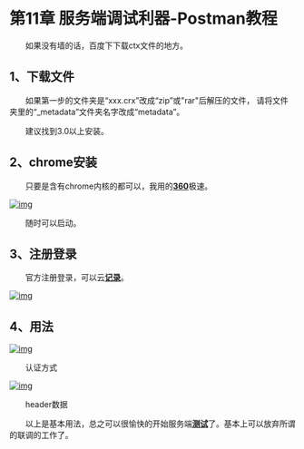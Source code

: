 # 第11章 服务端调试利器-Postman教程

　　如果没有墙的话，百度下下载ctx文件的地方。

## 1、下载文件

　　如果第一步的文件夹是“xxx.crx”改成“zip”或"rar"后解压的文件， 请将文件夹里的“_metadata”文件夹名字改成“metadata”。

　　建议找到3.0以上安装。

## 2、chrome安装

　　只要是含有chrome内核的都可以，我用的[**360**](javascript:;)极速。

[![img](http://www.51testing.com/attachments/2016/05/14982672_201605301057401C2CC.jpg)](http://www.51testing.com/batch.download.php?aid=60065)

　　随时可以启动。

## 3、注册登录

　　官方注册登录，可以云[**记录**](javascript:;)。

[![img](http://www.51testing.com/attachments/2016/05/14982672_201605301057402y8n8.jpg)](http://www.51testing.com/batch.download.php?aid=60066)

## 4、用法

[![img](http://www.51testing.com/attachments/2016/05/14982672_2016053010574032BLT.jpg)](http://www.51testing.com/batch.download.php?aid=60067)

　　认证方式

[![img](http://www.51testing.com/attachments/2016/05/14982672_201605301057404GaQj.jpg)](http://www.51testing.com/batch.download.php?aid=60068)

　　header数据

　　以上是基本用法，总之可以很愉快的开始服务端[**测试**](javascript:;)了。基本上可以放弃所谓的联调的工作了。